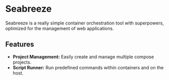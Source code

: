 # Seabreeze

Seabreeze is a really simple container orchestration tool with superpowers, optimized for the management of web applications.

## Features

- **Project Management:** Easily create and manage multiple compose projects.
- **Script Runner:** Run predefined commands within containers and on the host.
